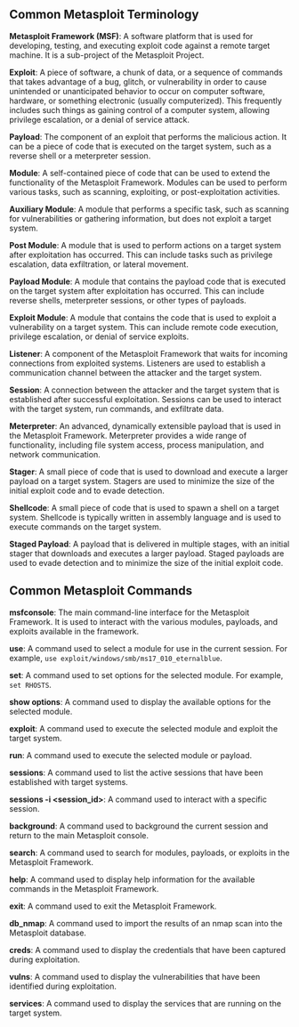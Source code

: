 ## Common Metasploit Terminology

**Metasploit Framework (MSF)**: A software platform that is used for developing, testing, and executing exploit code against a remote target machine. It is a sub-project of the Metasploit Project.

**Exploit**: A piece of software, a chunk of data, or a sequence of commands that takes advantage of a bug, glitch, or vulnerability in order to cause unintended or unanticipated behavior to occur on computer software, hardware, or something electronic (usually computerized). This frequently includes such things as gaining control of a computer system, allowing privilege escalation, or a denial of service attack.

**Payload**: The component of an exploit that performs the malicious action. It can be a piece of code that is executed on the target system, such as a reverse shell or a meterpreter session.

**Module**: A self-contained piece of code that can be used to extend the functionality of the Metasploit Framework. Modules can be used to perform various tasks, such as scanning, exploiting, or post-exploitation activities.

**Auxiliary Module**: A module that performs a specific task, such as scanning for vulnerabilities or gathering information, but does not exploit a target system.

**Post Module**: A module that is used to perform actions on a target system after exploitation has occurred. This can include tasks such as privilege escalation, data exfiltration, or lateral movement.

**Payload Module**: A module that contains the payload code that is executed on the target system after exploitation has occurred. This can include reverse shells, meterpreter sessions, or other types of payloads.

**Exploit Module**: A module that contains the code that is used to exploit a vulnerability on a target system. This can include remote code execution, privilege escalation, or denial of service exploits.

**Listener**: A component of the Metasploit Framework that waits for incoming connections from exploited systems. Listeners are used to establish a communication channel between the attacker and the target system.

**Session**: A connection between the attacker and the target system that is established after successful exploitation. Sessions can be used to interact with the target system, run commands, and exfiltrate data.

**Meterpreter**: An advanced, dynamically extensible payload that is used in the Metasploit Framework. Meterpreter provides a wide range of functionality, including file system access, process manipulation, and network communication.

**Stager**: A small piece of code that is used to download and execute a larger payload on a target system. Stagers are used to minimize the size of the initial exploit code and to evade detection.

**Shellcode**: A small piece of code that is used to spawn a shell on a target system. Shellcode is typically written in assembly language and is used to execute commands on the target system.

**Staged Payload**: A payload that is delivered in multiple stages, with an initial stager that downloads and executes a larger payload. Staged payloads are used to evade detection and to minimize the size of the initial exploit code.

## Common Metasploit Commands

**msfconsole**: The main command-line interface for the Metasploit Framework. It is used to interact with the various modules, payloads, and exploits available in the framework.

**use**: A command used to select a module for use in the current session. For example, `use exploit/windows/smb/ms17_010_eternalblue`.

**set**: A command used to set options for the selected module. For example, `set RHOSTS`.

**show options**: A command used to display the available options for the selected module.

**exploit**: A command used to execute the selected module and exploit the target system.

**run**: A command used to execute the selected module or payload.

**sessions**: A command used to list the active sessions that have been established with target systems.

**sessions -i <session_id>**: A command used to interact with a specific session.

**background**: A command used to background the current session and return to the main Metasploit console.

**search**: A command used to search for modules, payloads, or exploits in the Metasploit Framework.

**help**: A command used to display help information for the available commands in the Metasploit Framework.

**exit**: A command used to exit the Metasploit Framework.

**db_nmap**: A command used to import the results of an nmap scan into the Metasploit database.

**creds**: A command used to display the credentials that have been captured during exploitation.

**vulns**: A command used to display the vulnerabilities that have been identified during exploitation.

**services**: A command used to display the services that are running on the target system.
